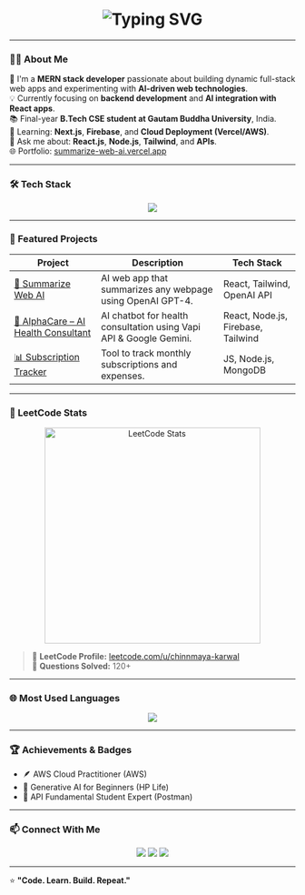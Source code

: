 <!-- 🌈 Animated Header -->
<h1 align="center">
  <img src="https://readme-typing-svg.demolab.com?font=Fira+Code&weight=500&size=26&pause=1000&color=00FFC6&center=true&vCenter=true&random=false&width=435&lines=Hey+%F0%9F%91%8B%2C+I'm+Chinnmaya+Karwal!;MERN+Stack+Developer+%F0%9F%92%BB;AI+%26+Web+Tech+Enthusiast+%F0%9F%A4%96" alt="Typing SVG" />
</h1>

---

### 👨‍💻 About Me  
🎯 I'm a **MERN stack developer** passionate about building dynamic full-stack web apps and experimenting with **AI-driven web technologies**.  
💡 Currently focusing on **backend development** and **AI integration with React apps**.  
📚 Final-year **B.Tech CSE student at Gautam Buddha University**, India.  
🧠 Learning: **Next.js**, **Firebase**, and **Cloud Deployment (Vercel/AWS)**.  
💬 Ask me about: **React.js**, **Node.js**, **Tailwind**, and **APIs**.  
🌐 Portfolio: [summarize-web-ai.vercel.app](https://summarize-web-ai.vercel.app)

---

### 🛠️ Tech Stack  
<p align="center">
  <img src="https://skillicons.dev/icons?i=html,css,js,react,nodejs,express,mongodb,mysql,tailwind,git,github,vscode,postman,cpp,java,firebase" />
</p>

---

### 🚀 Featured Projects

| Project | Description | Tech Stack |
|----------|--------------|------------|
| [🧠 Summarize Web AI](https://summarize-web-ai.vercel.app/) | AI web app that summarizes any webpage using OpenAI GPT-4. | React, Tailwind, OpenAI API |
| [💬 AlphaCare – AI Health Consultant](https://alpha-care.vercel.app/) | AI chatbot for health consultation using Vapi API & Google Gemini. | React, Node.js, Firebase, Tailwind |
| [📊 Subscription Tracker](https://github.com/chinnmaya02/subscription-tracker) | Tool to track monthly subscriptions and expenses. | JS, Node.js, MongoDB |

---

### 🧩 LeetCode Stats  
<p align="center">
  <img src="https://leetcard.jacoblin.cool/chinnmaya-karwal?theme=dark&font=Baloo%202&ext=activity" alt="LeetCode Stats" width="380" />
</p>

> 🧠 **LeetCode Profile:** [leetcode.com/u/chinnmaya-karwal](https://leetcode.com/u/chinnmaya-karwal)  
> 🧩 **Questions Solved:** 120+

---

### 🌐 Most Used Languages
<p align="center">
  <img src="https://github-readme-stats.vercel.app/api/top-langs/?username=chinnmaya02&layout=compact&theme=tokyonight&hide_border=true" />
</p>

---

### 🏆 Achievements & Badges  
- 🪶 AWS Cloud Practitioner (AWS)  
- 🤖 Generative AI for Beginners (HP Life)  
- 🧩 API Fundamental Student Expert (Postman)

---

### 📫 Connect With Me  
<p align="center">
  <a href="https://www.linkedin.com/in/chinnmaya-karwal-77aa85167"><img src="https://skillicons.dev/icons?i=linkedin" /></a>
  <a href="mailto:omkarwal200@gmail.com"><img src="https://skillicons.dev/icons?i=gmail" /></a>
  <a href="https://github.com/chinnmaya02"><img src="https://skillicons.dev/icons?i=github" /></a>
</p>

---

⭐ **"Code. Learn. Build. Repeat."**
